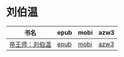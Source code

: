 # 刘伯温

| 书名 | epub | mobi | azw3 |
| --- | --- | --- | --- |
| [帝王师：刘伯温](http://ct.dalanmei.com/f/31084289-571787914-f7f845) | [epub](http://ct.dalanmei.com/f/31084289-571787914-f7f845) | [mobi](http://ct.dalanmei.com/f/31084289-571455332-1817a0) | [azw3](http://ct.dalanmei.com/f/31084289-571888920-9b1913) |
